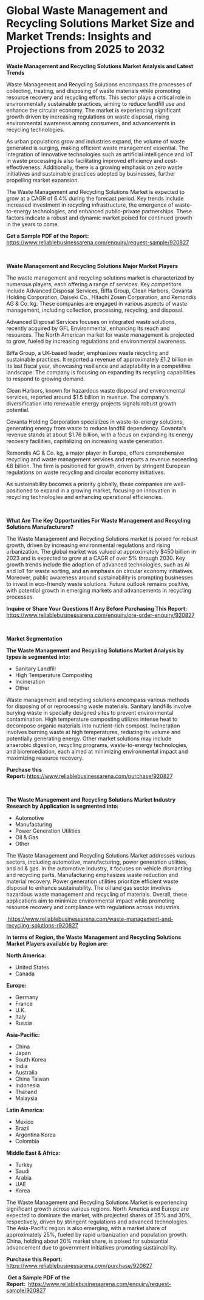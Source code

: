 <p><h1>Global Waste Management and Recycling Solutions Market Size and Market Trends: Insights and Projections from 2025 to 2032</h1></p><p><strong>Waste Management and Recycling Solutions Market Analysis and Latest Trends</strong></p>
<p><p>Waste Management and Recycling Solutions encompass the processes of collecting, treating, and disposing of waste materials while promoting resource recovery and recycling efforts. This sector plays a critical role in environmentally sustainable practices, aiming to reduce landfill use and enhance the circular economy. The market is experiencing significant growth driven by increasing regulations on waste disposal, rising environmental awareness among consumers, and advancements in recycling technologies.</p><p>As urban populations grow and industries expand, the volume of waste generated is surging, making efficient waste management essential. The integration of innovative technologies such as artificial intelligence and IoT in waste processing is also facilitating improved efficiency and cost-effectiveness. Additionally, there is a growing emphasis on zero waste initiatives and sustainable practices adopted by businesses, further propelling market expansion.</p><p>The Waste Management and Recycling Solutions Market is expected to grow at a CAGR of 6.4% during the forecast period. Key trends include increased investment in recycling infrastructure, the emergence of waste-to-energy technologies, and enhanced public-private partnerships. These factors indicate a robust and dynamic market poised for continued growth in the years to come.</p></p>
<p><strong>Get a Sample PDF of the Report:&nbsp;</strong> <a href="https://www.reliablebusinessarena.com/enquiry/request-sample/920827?utm_campaign=2630&utm_medium=2&utm_source=Github&utm_content=ia&utm_term=17042025&utm_id=waste-management-and-recycling-solutions">https://www.reliablebusinessarena.com/enquiry/request-sample/920827</a></p>
<p>&nbsp;</p>
<p><strong>Waste Management and Recycling Solutions Major Market Players</strong></p>
<p><p>The waste management and recycling solutions market is characterized by numerous players, each offering a range of services. Key competitors include Advanced Disposal Services, Biffa Group, Clean Harbors, Covanta Holding Corporation, Daiseki Co., Hitachi Zosen Corporation, and Remondis AG & Co. kg. These companies are engaged in various aspects of waste management, including collection, processing, recycling, and disposal.</p><p>Advanced Disposal Services focuses on integrated waste solutions, recently acquired by GFL Environmental, enhancing its reach and resources. The North American market for waste management is projected to grow, fueled by increasing regulations and environmental awareness.</p><p>Biffa Group, a UK-based leader, emphasizes waste recycling and sustainable practices. It reported a revenue of approximately £1.2 billion in its last fiscal year, showcasing resilience and adaptability in a competitive landscape. The company is focusing on expanding its recycling capabilities to respond to growing demand.</p><p>Clean Harbors, known for hazardous waste disposal and environmental services, reported around $1.5 billion in revenue. The company's diversification into renewable energy projects signals robust growth potential.</p><p>Covanta Holding Corporation specializes in waste-to-energy solutions, generating energy from waste to reduce landfill dependency. Covanta's revenue stands at about $1.76 billion, with a focus on expanding its energy recovery facilities, capitalizing on increasing waste generation.</p><p>Remondis AG & Co. kg, a major player in Europe, offers comprehensive recycling and waste management services and reports a revenue exceeding €8 billion. The firm is positioned for growth, driven by stringent European regulations on waste recycling and circular economy initiatives.</p><p>As sustainability becomes a priority globally, these companies are well-positioned to expand in a growing market, focusing on innovation in recycling technologies and enhancing operational efficiencies.</p></p>
<p>&nbsp;</p>
<p><strong>What Are The Key Opportunities For Waste Management and Recycling Solutions Manufacturers?</strong></p>
<p><p>The Waste Management and Recycling Solutions market is poised for robust growth, driven by increasing environmental regulations and rising urbanization. The global market was valued at approximately $450 billion in 2023 and is expected to grow at a CAGR of over 5% through 2030. Key growth trends include the adoption of advanced technologies, such as AI and IoT for waste sorting, and an emphasis on circular economy initiatives. Moreover, public awareness around sustainability is prompting businesses to invest in eco-friendly waste solutions. Future outlook remains positive, with potential growth in emerging markets and advancements in recycling processes.</p></p>
<p><strong>Inquire or Share Your Questions If Any Before Purchasing This Report:</strong> <a href="https://www.reliablebusinessarena.com/enquiry/pre-order-enquiry/920827?utm_campaign=2630&utm_medium=2&utm_source=Github&utm_content=ia&utm_term=17042025&utm_id=waste-management-and-recycling-solutions">https://www.reliablebusinessarena.com/enquiry/pre-order-enquiry/920827</a></p>
<p>&nbsp;</p>
<p><strong>Market Segmentation</strong></p>
<p><strong>The Waste Management and Recycling Solutions Market Analysis by types is segmented into:</strong></p>
<p><ul><li>Sanitary Landfill</li><li>High Temperature Composting</li><li>Incineration</li><li>Other</li></ul></p>
<p><p>Waste management and recycling solutions encompass various methods for disposing of or reprocessing waste materials. Sanitary landfills involve burying waste in specially designed sites to prevent environmental contamination. High temperature composting utilizes intense heat to decompose organic materials into nutrient-rich compost. Incineration involves burning waste at high temperatures, reducing its volume and potentially generating energy. Other market solutions may include anaerobic digestion, recycling programs, waste-to-energy technologies, and bioremediation, each aimed at minimizing environmental impact and maximizing resource recovery.</p></p>
<p><strong>Purchase this Report:&nbsp;</strong><a href="https://www.reliablebusinessarena.com/purchase/920827?utm_campaign=2630&utm_medium=2&utm_source=Github&utm_content=ia&utm_term=17042025&utm_id=waste-management-and-recycling-solutions">https://www.reliablebusinessarena.com/purchase/920827</a></p>
<p>&nbsp;</p>
<p><strong>The Waste Management and Recycling Solutions Market Industry Research by Application is segmented into:</strong></p>
<p><ul><li>Automotive</li><li>Manufacturing</li><li>Power Generation Utilities</li><li>Oil & Gas</li><li>Other</li></ul></p>
<p><p>The Waste Management and Recycling Solutions Market addresses various sectors, including automotive, manufacturing, power generation utilities, and oil & gas. In the automotive industry, it focuses on vehicle dismantling and recycling parts. Manufacturing emphasizes waste reduction and material recovery. Power generation utilities prioritize efficient waste disposal to enhance sustainability. The oil and gas sector involves hazardous waste management and recycling of materials. Overall, these applications aim to minimize environmental impact while promoting resource recovery and compliance with regulations across industries.</p></p>
<p><a href="https://www.reliablebusinessarena.com/waste-management-and-recycling-solutions-r920827?utm_campaign=2630&utm_medium=2&utm_source=Github&utm_content=ia&utm_term=17042025&utm_id=waste-management-and-recycling-solutions">&nbsp;https://www.reliablebusinessarena.com/waste-management-and-recycling-solutions-r920827</a></p>
<p><strong>In terms of Region, the Waste Management and Recycling Solutions Market Players available by Region are:</strong></p>
<p>
    <p> <strong> North America: </strong>
        <ul>
            <li>United States</li>
            <li>Canada</li>
        </ul>
        </p> 
    <p> <strong> Europe: </strong>
        <ul>
            <li>Germany</li>
            <li>France</li>
            <li>U.K.</li>
            <li>Italy</li>
            <li>Russia</li>
        </ul>
        </p> 
    <p> <strong> Asia-Pacific: </strong>
        <ul>
            <li>China</li>
            <li>Japan</li>
            <li>South Korea</li>
            <li>India</li>
            <li>Australia</li>
            <li>China Taiwan</li>
            <li>Indonesia</li>
            <li>Thailand</li>
            <li>Malaysia</li>
        </ul>
        </p> 
    <p> <strong> Latin America: </strong>
        <ul>
            <li>Mexico</li>
            <li>Brazil</li>
            <li>Argentina Korea</li>
            <li>Colombia</li>
        </ul>
        </p> 
    <p> <strong> Middle East & Africa: </strong>
        <ul>
            <li>Turkey</li>
            <li>Saudi</li>
            <li>Arabia</li>
            <li>UAE</li>
            <li>Korea</li>
        </ul>
    </p>
    </p>
<p><p>The Waste Management and Recycling Solutions Market is experiencing significant growth across various regions. North America and Europe are expected to dominate the market, with projected shares of 35% and 30%, respectively, driven by stringent regulations and advanced technologies. The Asia-Pacific region is also emerging, with a market share of approximately 25%, fueled by rapid urbanization and population growth. China, holding about 20% market share, is poised for substantial advancement due to government initiatives promoting sustainability.</p></p>
<p><strong>Purchase this Report: </strong><a href="https://www.reliablebusinessarena.com/purchase/920827?utm_campaign=2630&utm_medium=2&utm_source=Github&utm_content=ia&utm_term=17042025&utm_id=waste-management-and-recycling-solutions">https://www.reliablebusinessarena.com/purchase/920827</a></p>
<p>&nbsp;<strong>Get a Sample PDF of the Report:&nbsp;&nbsp;</strong><a href="https://www.reliablebusinessarena.com/enquiry/request-sample/920827?utm_campaign=2630&utm_medium=2&utm_source=Github&utm_content=ia&utm_term=17042025&utm_id=waste-management-and-recycling-solutions">https://www.reliablebusinessarena.com/enquiry/request-sample/920827</a></p>
<p><strong></strong></p>
<p><p></p><p></p><p></p></p>